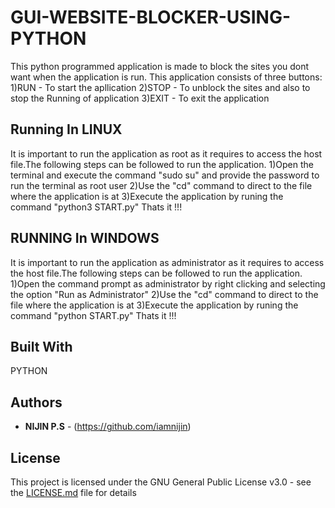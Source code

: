 # GUI-WEBSITE-BLOCKER-USING-PYTHON
This python programmed application is made to block the sites you dont want when the application is run.
This application consists of three buttons:
1)RUN - To start the apllication
2)STOP - To unblock the sites and also to stop the Running of application
3)EXIT - To exit the application



## Running In LINUX

It is important to run the application as root as it requires to access the host file.The following steps can be followed to run the application.
    1)Open the terminal and execute the command "sudo su" and provide the password to run the terminal as root user
    2)Use the "cd" command to direct to the file where the application is at
    3)Execute the application by runing the command "python3 START.py"
Thats it !!!

## RUNNING In WINDOWS
It is important to run the application as administrator as it requires to access the host file.The following steps can be followed to run the application.
    1)Open the command prompt as administrator by right clicking and selecting the option "Run as Administrator"
    2)Use the "cd" command to direct to the file where the application is at
    3)Execute the application by runing the command "python START.py"
Thats it !!!


## Built With
  PYTHON


## Authors

* **NIJIN P.S** - (https://github.com/iamnijin)

## License

This project is licensed under the GNU General Public License v3.0 - see the [LICENSE.md](LICENSE.md) file for details

